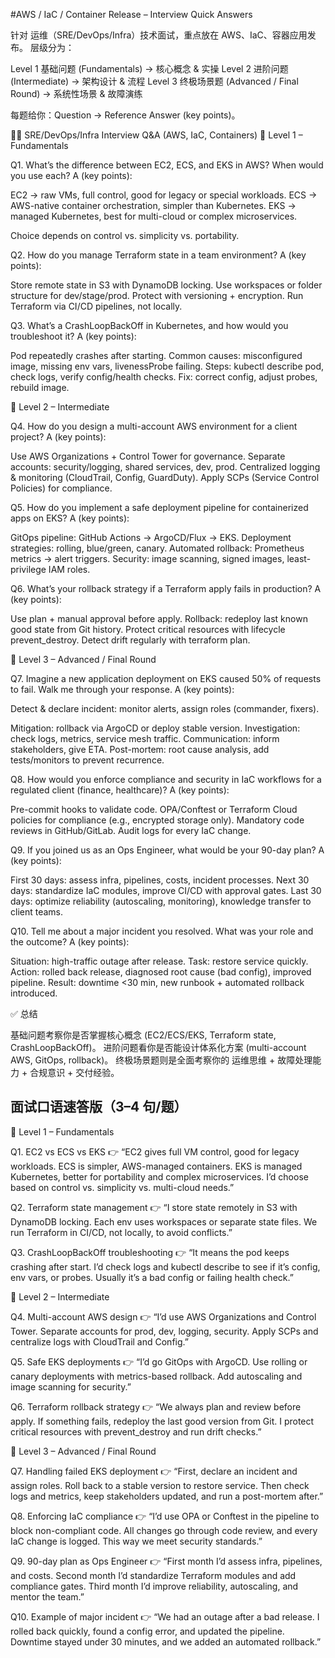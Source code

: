 #AWS / IaC / Container Release – Interview Quick Answers

针对 运维（SRE/DevOps/Infra）技术面试，重点放在 AWS、IaC、容器应用发布。
层级分为：

Level 1 基础问题 (Fundamentals) → 核心概念 & 实操
Level 2 进阶问题 (Intermediate) → 架构设计 & 流程
Level 3 终极场景题 (Advanced / Final Round) → 系统性场景 & 故障演练

每题给你：Question → Reference Answer (key points)。

🧑‍💻 SRE/DevOps/Infra Interview Q&A (AWS, IaC, Containers)
🔹 Level 1 – Fundamentals

Q1. What’s the difference between EC2, ECS, and EKS in AWS? When would you use each?
A (key points):

EC2 → raw VMs, full control, good for legacy or special workloads.
ECS → AWS-native container orchestration, simpler than Kubernetes.
EKS → managed Kubernetes, best for multi-cloud or complex microservices.

Choice depends on control vs. simplicity vs. portability.

Q2. How do you manage Terraform state in a team environment?
A (key points):

Store remote state in S3 with DynamoDB locking.
Use workspaces or folder structure for dev/stage/prod.
Protect with versioning + encryption.
Run Terraform via CI/CD pipelines, not locally.

Q3. What’s a CrashLoopBackOff in Kubernetes, and how would you troubleshoot it?
A (key points):

Pod repeatedly crashes after starting.
Common causes: misconfigured image, missing env vars, livenessProbe failing.
Steps: kubectl describe pod, check logs, verify config/health checks.
Fix: correct config, adjust probes, rebuild image.

🔹 Level 2 – Intermediate

Q4. How do you design a multi-account AWS environment for a client project?
A (key points):

Use AWS Organizations + Control Tower for governance.
Separate accounts: security/logging, shared services, dev, prod.
Centralized logging & monitoring (CloudTrail, Config, GuardDuty).
Apply SCPs (Service Control Policies) for compliance.

Q5. How do you implement a safe deployment pipeline for containerized apps on EKS?
A (key points):

GitOps pipeline: GitHub Actions → ArgoCD/Flux → EKS.
Deployment strategies: rolling, blue/green, canary.
Automated rollback: Prometheus metrics → alert triggers.
Security: image scanning, signed images, least-privilege IAM roles.

Q6. What’s your rollback strategy if a Terraform apply fails in production?
A (key points):

Use plan + manual approval before apply.
Rollback: redeploy last known good state from Git history.
Protect critical resources with lifecycle prevent_destroy.
Detect drift regularly with terraform plan.

🔹 Level 3 – Advanced / Final Round

Q7. Imagine a new application deployment on EKS caused 50% of requests to fail. Walk me through your response.
A (key points):

Detect & declare incident: monitor alerts, assign roles (commander, fixers).

Mitigation: rollback via ArgoCD or deploy stable version.
Investigation: check logs, metrics, service mesh traffic.
Communication: inform stakeholders, give ETA.
Post-mortem: root cause analysis, add tests/monitors to prevent recurrence.

Q8. How would you enforce compliance and security in IaC workflows for a regulated client (finance, healthcare)?
A (key points):

Pre-commit hooks to validate code.
OPA/Conftest or Terraform Cloud policies for compliance (e.g., encrypted storage only).
Mandatory code reviews in GitHub/GitLab.
Audit logs for every IaC change.

Q9. If you joined us as an Ops Engineer, what would be your 90-day plan?
A (key points):

First 30 days: assess infra, pipelines, costs, incident processes.
Next 30 days: standardize IaC modules, improve CI/CD with approval gates.
Last 30 days: optimize reliability (autoscaling, monitoring), knowledge transfer to client teams.

Q10. Tell me about a major incident you resolved. What was your role and the outcome?
A (key points):

Situation: high-traffic outage after release.
Task: restore service quickly.
Action: rolled back release, diagnosed root cause (bad config), improved pipeline.
Result: downtime <30 min, new runbook + automated rollback introduced.

✅ 总结

基础问题考察你是否掌握核心概念 (EC2/ECS/EKS, Terraform state, CrashLoopBackOff)。
进阶问题看你是否能设计体系化方案 (multi-account AWS, GitOps, rollback)。
终极场景题则是全面考察你的 运维思维 + 故障处理能力 + 合规意识 + 交付经验。

## 面试口语速答版（3–4 句/题）

🔹 Level 1 – Fundamentals

Q1. EC2 vs ECS vs EKS
👉 “EC2 gives full VM control, good for legacy workloads. ECS is simpler, AWS-managed containers. EKS is managed Kubernetes, better for portability and complex microservices. I’d choose based on control vs. simplicity vs. multi-cloud needs.”

Q2. Terraform state management
👉 “I store state remotely in S3 with DynamoDB locking. Each env uses workspaces or separate state files. We run Terraform in CI/CD, not locally, to avoid conflicts.”

Q3. CrashLoopBackOff troubleshooting
👉 “It means the pod keeps crashing after start. I’d check logs and kubectl describe to see if it’s config, env vars, or probes. Usually it’s a bad config or failing health check.”

🔹 Level 2 – Intermediate

Q4. Multi-account AWS design
👉 “I’d use AWS Organizations and Control Tower. Separate accounts for prod, dev, logging, security. Apply SCPs and centralize logs with CloudTrail and Config.”

Q5. Safe EKS deployments
👉 “I’d go GitOps with ArgoCD. Use rolling or canary deployments with metrics-based rollback. Add autoscaling and image scanning for security.”

Q6. Terraform rollback strategy
👉 “We always plan and review before apply. If something fails, redeploy the last good version from Git. I protect critical resources with prevent_destroy and run drift checks.”

🔹 Level 3 – Advanced / Final Round

Q7. Handling failed EKS deployment
👉 “First, declare an incident and assign roles. Roll back to a stable version to restore service. Then check logs and metrics, keep stakeholders updated, and run a post-mortem after.”

Q8. Enforcing IaC compliance
👉 “I’d use OPA or Conftest in the pipeline to block non-compliant code. All changes go through code review, and every IaC change is logged. This way we meet security standards.”

Q9. 90-day plan as Ops Engineer
👉 “First month I’d assess infra, pipelines, and costs. Second month I’d standardize Terraform modules and add compliance gates. Third month I’d improve reliability, autoscaling, and mentor the team.”

Q10. Example of major incident
👉 “We had an outage after a bad release. I rolled back quickly, found a config error, and updated the pipeline. Downtime stayed under 30 minutes, and we added an automated rollback.”

